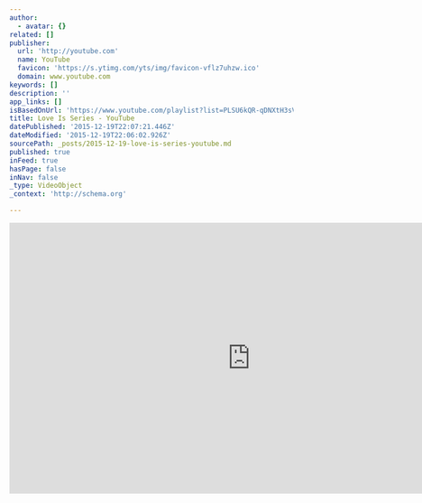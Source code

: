```yaml
---
author:
  - avatar: {}
related: []
publisher:
  url: 'http://youtube.com'
  name: YouTube
  favicon: 'https://s.ytimg.com/yts/img/favicon-vflz7uhzw.ico'
  domain: www.youtube.com
keywords: []
description: ''
app_links: []
isBasedOnUrl: 'https://www.youtube.com/playlist?list=PLSU6kQR-qDNXtH3sVXDPk6YrzkHJMyU1R'
title: Love Is Series - YouTube
datePublished: '2015-12-19T22:07:21.446Z'
dateModified: '2015-12-19T22:06:02.926Z'
sourcePath: _posts/2015-12-19-love-is-series-youtube.md
published: true
inFeed: true
hasPage: false
inNav: false
_type: VideoObject
_context: 'http://schema.org'

---
```

<iframe src="https://cdn.embedly.com/widgets/media.html?src=http%3A%2F%2Fwww.youtube.com%2Fembed%2Fvideoseries%3Flist%3DPLSU6kQR-qDNXtH3sVXDPk6YrzkHJMyU1R&amp;url=https%3A%2F%2Fwww.youtube.com%2Fplaylist%3Flist%3DPLSU6kQR-qDNXtH3sVXDPk6YrzkHJMyU1R&amp;image=https%3A%2F%2Fi.ytimg.com%2Fvi%2FcFSH9xmCfx4%2Fmqdefault.jpg&amp;key=b7d04c9b404c499eba89ee7072e1c4f7&amp;type=text%2Fhtml&amp;schema=youtube" width="853" height="480" scrolling="no" frameborder="0" allowfullscreen="allowfullscreen" style=""></iframe>